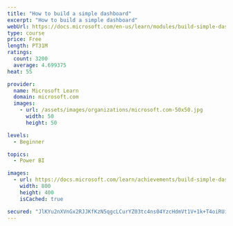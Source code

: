 ```yaml
---
title: "How to build a simple dashboard"
excerpt: "How to build a simple dashboard"
webUrl: https://docs.microsoft.com/en-us/learn/modules/build-simple-dashboard/
type: course
price: Free
length: PT31M
ratings:
  count: 3200
  average: 4.699375
heat: 55

provider:
  name: Microsoft Learn
  domain: microsoft.com
  images:
    - url: /assets/images/organizations/microsoft.com-50x50.jpg
      width: 50
      height: 50

levels:
  - Beginner

topics:
  - Power BI

images:
  - url: https://docs.microsoft.com/learn/achievements/build-simple-dashboard-social.png
    width: 800
    height: 400
    isCached: true

secured: "JlKYu2nXVnGx2RJJKfKzN5qgcLCurYZ03tc4ns04YzcHdmVt1V+1k+T4oiRUiEUA2VEY3bcPgY5jGVQ0KWfskSpi/ObamnwIbvQlCnBh8EZYrwOUFlCs+XdYX0D1wv4o37I/ogINWEnFiyOAk8GylyB7d0jqu8VqoQMLFUoa5CbtjwJhZhVoSHX/TjtgIeNlqCu0FIYdG52qhR39bloPQ7/kb8zrHjhV2Kwytso1pxd/KN3V7SW2pWR60aXS0pbhoAuLys4PWdsKhvoerZuGZ1KomBCTtygofKB2JFroBoD8q4WbmXAH/Oqffe580CdwafyyD9cyGl6ff1eCvK7LORdvcek1z1UEPzSfq3faNre1T5PeiVZRe2bnHin81d+7yE8gIArEIcvDBfWY2i8VFcFARAkd5ppxNHwJvG4MemM=;TQ6jHcqxDubgkQg1Pk7BAA=="
---
```


